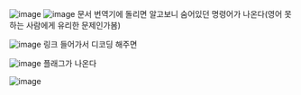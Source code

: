 ![image](https://github.com/6kitty/WriteUp/assets/170162084/21239146-38dd-46e2-8e59-28f44f99f685)
![image](https://github.com/6kitty/WriteUp/assets/170162084/b45aaee7-8e23-4258-b07c-7ed69d546b22)
문서 번역기에 돌리면 
알고보니 숨어있던 명령어가 나온다(영어 못하는 사람에게 유리한 문제인가봄) 

![image](https://github.com/6kitty/WriteUp/assets/170162084/9f108d4e-6576-4861-a9ac-3940a01846c2)
링크 들어가서 디코딩 해주면 

![image](https://github.com/6kitty/WriteUp/assets/170162084/18789afc-be0a-46cb-9e84-9c548323f249)
플래그가 나온다 

![image](https://github.com/6kitty/WriteUp/assets/170162084/ea94fdee-988b-4ef5-9e81-fc758a81c129)

